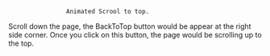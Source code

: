                     Animated Scrool to top.
Scroll down the page, the BackToTop button would be appear at the right side corner.
Once you click on this button, the page would be scrolling up to the top.
